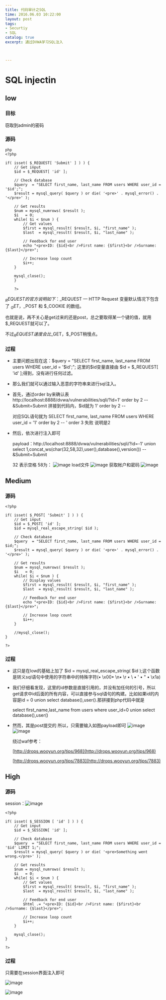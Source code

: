 ```yaml
---
title: 代码审计之SQL
time: 2016.06.03 10:22:00
layout: post
tags:
- Securtiy
- SQL
catalog: true
excerpt: 通过DVWA学习SQL注入
    


---
```


# SQL injectin
## low
### 目标
窃取到admin的密码
### 源码
```
php
<?php 

if( isset( $_REQUEST[ 'Submit' ] ) ) { 
    // Get input 
    $id = $_REQUEST[ 'id' ]; 

    // Check database 
    $query  = "SELECT first_name, last_name FROM users WHERE user_id = '$id';"; 
    $result = mysql_query( $query ) or die( '<pre>' . mysql_error() . '</pre>' ); 

    // Get results 
    $num = mysql_numrows( $result ); 
    $i   = 0; 
    while( $i < $num ) { 
        // Get values 
        $first = mysql_result( $result, $i, "first_name" ); 
        $last  = mysql_result( $result, $i, "last_name" ); 

        // Feedback for end user 
        echo "<pre>ID: {$id}<br />First name: {$first}<br />Surname: {$last}</pre>"; 

        // Increase loop count 
        $i++; 
    } 

    mysql_close(); 
	} 

	?> 

```

$_REQUEST的官方说明如下：$_REQUEST — HTTP Request 变量默认情况下包含了 
$_GET，$_POST 和 $_COOKIE 的数组。

也就是说，再不关心是get过来的还是post，总之要取得某一个键的值，就用$_REQUEST就可以了。

不过$_REQUEST速度会比$_GET，$_POST稍慢点。 
### 过程
-  主要问题出现在这：$query  = "SELECT first_name, last_name FROM users WHERE user_id = '$id';";  这里的$id变量直接由 $id = $_REQUEST[ 'id' ];得到，没有进行任何过滤。
-  那么我们就可以通过输入恶意的字符串来进行sql注入。
-  首先，通过order by来确认表 http://localhost:8888/dvwa/vulnerabilities/sqli/?id=1' order by 2 -- &Submit=Submit
   拼接到代码内，$id就为 1' order by 2 --

   对应SQL语句就为 SELECT first_name, last_name FROM users WHERE user_id = '1' order by 2 -- '
   order 3 失败 说明是2

-  然后，依次进行注入即可

   payload：http://localhost:8888/dvwa/vulnerabilities/sqli/?id=-1' union select 1,concat_ws(char(32,58,32),user(),database(),version()) -- &Submit=Submit

   32 表示空格 58为： 
   ![image](http://momomoxiaoxi.com/img/post/DVWA/1.png)
   load文件
   ![image](http://momomoxiaoxi.com/img/post/DVWA/2.png)
   获取帐户和密码
   ![image](http://momomoxiaoxi.com/img/post/DVWA/3.png)

## Medium
### 源码

	<?php

	if( isset( $_POST[ 'Submit' ] ) ) {
		// Get input
		$id = $_POST[ 'id' ];
		$id = mysql_real_escape_string( $id );
	
		// Check database
		$query  = "SELECT first_name, last_name FROM users WHERE user_id = $id;";
		$result = mysql_query( $query ) or die( '<pre>' . mysql_error() . '</pre>' );
	
		// Get results
		$num = mysql_numrows( $result );
		$i   = 0;
		while( $i < $num ) {
	    	// Display values
	    	$first = mysql_result( $result, $i, "first_name" );
	    	$last  = mysql_result( $result, $i, "last_name" );
	
	    	// Feedback for end user
	    	echo "<pre>ID: {$id}<br />First name: {$first}<br />Surname: {$last}</pre>";
	
	    	// Increase loop count
	    	$i++;
		}
	
		//mysql_close();
	}
	
	?>
### 	过程
- 这只是在low的基础上加了  $id = mysql_real_escape_string( $id );这个函数是转义sql语句中使用的字符串中的特殊字符(• \x00• \n• \r • \ • ' • " • \x1a)
- 我们仔细看发现，这里的id参数是直接引用的，并没有加任何的引号，所以get请求中id后面的所有内容，可以直接参与sql语句的构建。比如如果id的内容是id = 0 union select database(),user().那拼接到php代码中就是

  select first_name,last_name from users where user_id=0 union select database(),user()

- 然而，其是post提交的 所以，只需要输入如图payload即可
  ![image](http://momomoxiaoxi.com/img/post/DVWA/4.png)
  ![image](http://momomoxiaoxi.com/img/post/DVWA/5.png)

  绕过waf参考：

  [http://drops.wooyun.org/tips/968](http://drops.wooyun.org/tips/968)

  [http://drops.wooyun.org/tips/7883](http://drops.wooyun.org/tips/7883)

## High
### 源码
session：![image](http://momomoxiaoxi.com/img/post/DVWA/6.png)

	<?php

	if( isset( $_SESSION [ 'id' ] ) ) {
		// Get input
		$id = $_SESSION[ 'id' ];
	
		// Check database
		$query  = "SELECT first_name, last_name FROM users WHERE user_id = '$id' LIMIT 1;";
		$result = mysql_query( $query ) or die( '<pre>Something went wrong.</pre>' );
	
		// Get results
		$num = mysql_numrows( $result );
		$i   = 0;
		while( $i < $num ) {
			// Get values
			$first = mysql_result( $result, $i, "first_name" );
			$last  = mysql_result( $result, $i, "last_name" );
	
			// Feedback for end user
			$html .= "<pre>ID: {$id}<br />First name: {$first}<br />Surname: {$last}</pre>";
	
			// Increase loop count
			$i++;
		}
	
		mysql_close();
	}
	
	?>

### 过程

只需要在session界面注入即可

![image](http://momomoxiaoxi.com/img/post/DVWA/7.png)

![image](http://momomoxiaoxi.com/img/post/DVWA/8.png)

